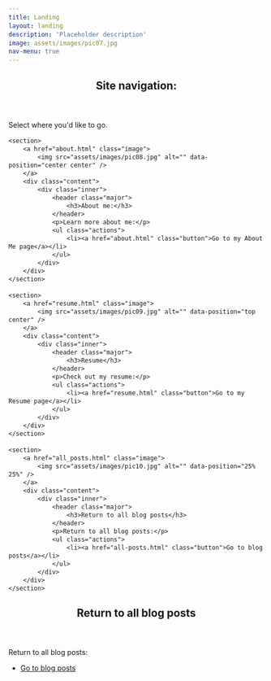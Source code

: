 ```yaml
---
title: Landing
layout: landing
description: 'Placeholder description'
image: assets/images/pic07.jpg
nav-menu: true
---
```


<!-- Main -->
<div id="main">

<!-- One -->
<section id="one">
	<div class="inner">
		<header class="major">
			<h2>Site navigation:</h2>
		</header>
		<p>Select where you'd like to go.</p>
	</div>
</section>

<!-- Two -->
<section id="two" class="spotlights">

	<section>
		<a href="about.html" class="image">
			<img src="assets/images/pic08.jpg" alt="" data-position="center center" />
		</a>
		<div class="content">
			<div class="inner">
				<header class="major">
					<h3>About me:</h3>
				</header>
				<p>Learn more about me:</p>
				<ul class="actions">
					<li><a href="about.html" class="button">Go to my About Me page</a></li>
				</ul>
			</div>
		</div>
	</section>

	<section>
		<a href="resume.html" class="image">
			<img src="assets/images/pic09.jpg" alt="" data-position="top center" />
		</a>
		<div class="content">
			<div class="inner">
				<header class="major">
					<h3>Resume</h3>
				</header>
				<p>Check out my resume:</p>
				<ul class="actions">
					<li><a href="resume.html" class="button">Go to my Resume page</a></li>
				</ul>
			</div>
		</div>
	</section>

	<section>
		<a href="all_posts.html" class="image">
			<img src="assets/images/pic10.jpg" alt="" data-position="25% 25%" />
		</a>
		<div class="content">
			<div class="inner">
				<header class="major">
					<h3>Return to all blog posts</h3>
				</header>
				<p>Return to all blog posts:</p>
				<ul class="actions">
					<li><a href="all-posts.html" class="button">Go to blog posts</a></li>
				</ul>
			</div>
		</div>
	</section>

</section>

<!-- Three -->
<section id="three">
	<div class="inner">
		<header class="major">
			<h2>Return to all blog posts</h2>
		</header>
		<p>Return to all blog posts:</p>
		<ul class="actions">
			<li><a href="all-posts.html" class="button next">Go to blog posts</a></li>
		</ul>
	</div>
</section>

</div>
